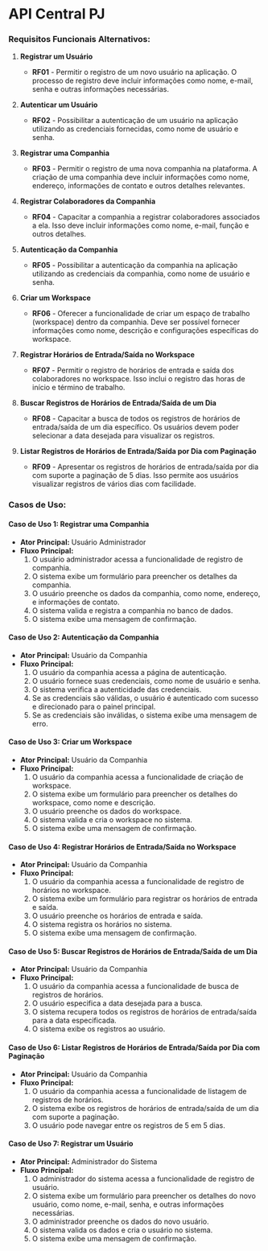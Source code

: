 # API Central PJ

### Requisitos Funcionais Alternativos:

1. **Registrar um Usuário**
   - **RF01** - Permitir o registro de um novo usuário na aplicação. O processo de registro deve incluir informações como nome, e-mail, senha e outras informações necessárias.
   
2. **Autenticar um Usuário**
   - **RF02** - Possibilitar a autenticação de um usuário na aplicação utilizando as credenciais fornecidas, como nome de usuário e senha.

3. **Registrar uma Companhia**
   - **RF03** - Permitir o registro de uma nova companhia na plataforma. A criação de uma companhia deve incluir informações como nome, endereço, informações de contato e outros detalhes relevantes.

4. **Registrar Colaboradores da Companhia**
   - **RF04** - Capacitar a companhia a registrar colaboradores associados a ela. Isso deve incluir informações como nome, e-mail, função e outros detalhes.

5. **Autenticação da Companhia**
   - **RF05** - Possibilitar a autenticação da companhia na aplicação utilizando as credenciais da companhia, como nome de usuário e senha.

6. **Criar um Workspace**
   - **RF06** - Oferecer a funcionalidade de criar um espaço de trabalho (workspace) dentro da companhia. Deve ser possível fornecer informações como nome, descrição e configurações específicas do workspace.

7. **Registrar Horários de Entrada/Saída no Workspace**
   - **RF07** - Permitir o registro de horários de entrada e saída dos colaboradores no workspace. Isso inclui o registro das horas de início e término de trabalho.

8. **Buscar Registros de Horários de Entrada/Saída de um Dia**
   - **RF08** - Capacitar a busca de todos os registros de horários de entrada/saída de um dia específico. Os usuários devem poder selecionar a data desejada para visualizar os registros.

9. **Listar Registros de Horários de Entrada/Saída por Dia com Paginação**
   - **RF09** - Apresentar os registros de horários de entrada/saída por dia com suporte a paginação de 5 dias. Isso permite aos usuários visualizar registros de vários dias com facilidade.

### Casos de Uso:

#### Caso de Uso 1: Registrar uma Companhia
- **Ator Principal:** Usuário Administrador
- **Fluxo Principal:**
  1. O usuário administrador acessa a funcionalidade de registro de companhia.
  2. O sistema exibe um formulário para preencher os detalhes da companhia.
  3. O usuário preenche os dados da companhia, como nome, endereço, e informações de contato.
  4. O sistema valida e registra a companhia no banco de dados.
  5. O sistema exibe uma mensagem de confirmação.

#### Caso de Uso 2: Autenticação da Companhia
- **Ator Principal:** Usuário da Companhia
- **Fluxo Principal:**
  1. O usuário da companhia acessa a página de autenticação.
  2. O usuário fornece suas credenciais, como nome de usuário e senha.
  3. O sistema verifica a autenticidade das credenciais.
  4. Se as credenciais são válidas, o usuário é autenticado com sucesso e direcionado para o painel principal.
  5. Se as credenciais são inválidas, o sistema exibe uma mensagem de erro.

#### Caso de Uso 3: Criar um Workspace
- **Ator Principal:** Usuário da Companhia
- **Fluxo Principal:**
  1. O usuário da companhia acessa a funcionalidade de criação de workspace.
  2. O sistema exibe um formulário para preencher os detalhes do workspace, como nome e descrição.
  3. O usuário preenche os dados do workspace.
  4. O sistema valida e cria o workspace no sistema.
  5. O sistema exibe uma mensagem de confirmação.

#### Caso de Uso 4: Registrar Horários de Entrada/Saída no Workspace
- **Ator Principal:** Usuário da Companhia
- **Fluxo Principal:**
  1. O usuário da companhia acessa a funcionalidade de registro de horários no workspace.
  2. O sistema exibe um formulário para registrar os horários de entrada e saída.
  3. O usuário preenche os horários de entrada e saída.
  4. O sistema registra os horários no sistema.
  5. O sistema exibe uma mensagem de confirmação.

#### Caso de Uso 5: Buscar Registros de Horários de Entrada/Saída de um Dia
- **Ator Principal:** Usuário da Companhia
- **Fluxo Principal:**
  1. O usuário da companhia acessa a funcionalidade de busca de registros de horários.
  2. O usuário especifica a data desejada para a busca.
  3. O sistema recupera todos os registros de horários de entrada/saída para a data especificada.
  4. O sistema exibe os registros ao usuário.

#### Caso de Uso 6: Listar Registros de Horários de Entrada/Saída por Dia com Paginação
- **Ator Principal:** Usuário da Companhia
- **Fluxo Principal:**
  1. O usuário da companhia acessa a funcionalidade de listagem de registros de horários.
  2. O sistema exibe os registros de horários de entrada/saída de um dia com suporte a paginação.
  3. O usuário pode navegar entre os registros de 5 em 5 dias.

#### Caso de Uso 7: Registrar um Usuário
- **Ator Principal:** Administrador do Sistema
- **Fluxo Principal:**
  1. O administrador do sistema acessa a funcionalidade de registro de usuário.
  2. O sistema exibe um formulário para preencher os detalhes do novo usuário, como nome, e-mail, senha, e outras informações necessárias.
  3. O administrador preenche os dados do novo usuário.
  4. O sistema valida os dados e cria o usuário no sistema.
  5. O sistema exibe uma mensagem de confirmação.